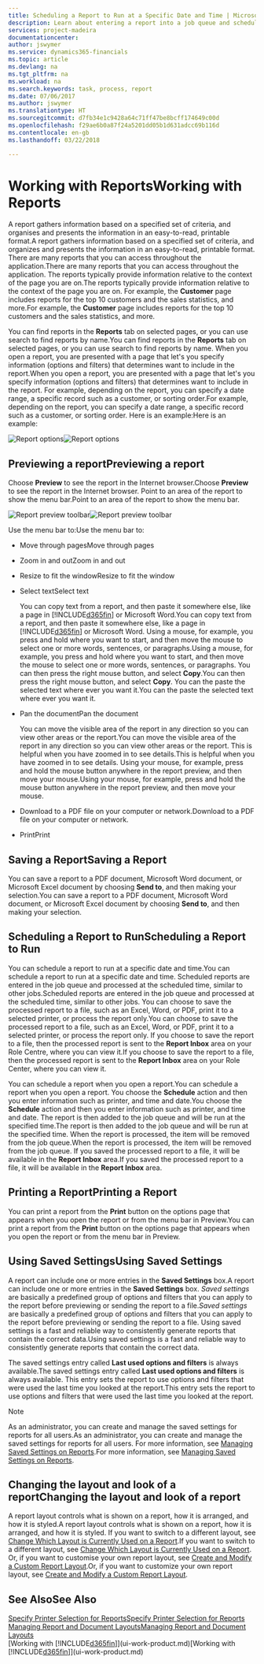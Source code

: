 ```yaml
---
title: Scheduling a Report to Run at a Specific Date and Time | Microsoft Docs
description: Learn about entering a report into a job queue and scheduling it to be processed at a specific date and time.
services: project-madeira
documentationcenter: 
author: jswymer
ms.service: dynamics365-financials
ms.topic: article
ms.devlang: na
ms.tgt_pltfrm: na
ms.workload: na
ms.search.keywords: task, process, report
ms.date: 07/06/2017
ms.author: jswymer
ms.translationtype: HT
ms.sourcegitcommit: d7fb34e1c9428a64c71ff47be8bcff174649c00d
ms.openlocfilehash: f29ae6b0a87f24a5201dd05b1d631adcc69b116d
ms.contentlocale: en-gb
ms.lasthandoff: 03/22/2018

---
```

# <a name="working-with-reports"></a><span data-ttu-id="f50cf-103">Working with Reports</span><span class="sxs-lookup"><span data-stu-id="f50cf-103">Working with Reports</span></span>
<span data-ttu-id="f50cf-104">A report gathers information based on a specified set of criteria, and organises and presents the information in an easy-to-read, printable format.</span><span class="sxs-lookup"><span data-stu-id="f50cf-104">A report gathers information based on a specified set of criteria, and organizes and presents the information in an easy-to-read, printable format.</span></span> <span data-ttu-id="f50cf-105">There are many reports that you can access throughout the application.</span><span class="sxs-lookup"><span data-stu-id="f50cf-105">There are many reports that you can access throughout the application.</span></span> <span data-ttu-id="f50cf-106">The reports typically provide information relative to the context of the page you are on.</span><span class="sxs-lookup"><span data-stu-id="f50cf-106">The reports typically provide information relative to the context of the page you are on.</span></span> <span data-ttu-id="f50cf-107">For example, the **Customer** page includes reports for the top 10 customers and the sales statistics, and more.</span><span class="sxs-lookup"><span data-stu-id="f50cf-107">For example, the **Customer** page includes reports for the top 10 customers and the sales statistics, and more.</span></span>

<span data-ttu-id="f50cf-108">You can find reports in the **Reports** tab on selected pages, or you can use search to find reports by name.</span><span class="sxs-lookup"><span data-stu-id="f50cf-108">You can find reports in the **Reports** tab on selected pages, or you can use search to find reports by name.</span></span> <span data-ttu-id="f50cf-109">When you open a report, you are presented with a page that let's you specify information (options and filters) that determines want to include in the report.</span><span class="sxs-lookup"><span data-stu-id="f50cf-109">When you open a report, you are presented with a page that let's you specify information (options and filters) that determines want to include in the report.</span></span> <span data-ttu-id="f50cf-110">For example, depending on the report, you can specify a date range, a specific record such as a customer, or sorting order.</span><span class="sxs-lookup"><span data-stu-id="f50cf-110">For example, depending on the report, you can specify a date range, a specific record such as a customer, or sorting order.</span></span> <span data-ttu-id="f50cf-111">Here is an example:</span><span class="sxs-lookup"><span data-stu-id="f50cf-111">Here is an example:</span></span>

<span data-ttu-id="f50cf-112">![Report options](media/report_options.png "Report options")</span><span class="sxs-lookup"><span data-stu-id="f50cf-112">![Report options](media/report_options.png "Report options")</span></span>

## <a name="previewing-a-report"></a><span data-ttu-id="f50cf-113">Previewing a report</span><span class="sxs-lookup"><span data-stu-id="f50cf-113">Previewing a report</span></span>
<span data-ttu-id="f50cf-114">Choose **Preview** to see the report in the Internet browser.</span><span class="sxs-lookup"><span data-stu-id="f50cf-114">Choose **Preview** to see the report in the Internet browser.</span></span> <span data-ttu-id="f50cf-115">Point to an area of the report to show the menu bar.</span><span class="sxs-lookup"><span data-stu-id="f50cf-115">Point to an area of the report to show the menu bar.</span></span>  

<span data-ttu-id="f50cf-116">![Report preview toolbar](media/report_viewer.png "Report preview toolbar")</span><span class="sxs-lookup"><span data-stu-id="f50cf-116">![Report preview toolbar](media/report_viewer.png "Report preview toolbar")</span></span>

<span data-ttu-id="f50cf-117">Use the menu bar to:</span><span class="sxs-lookup"><span data-stu-id="f50cf-117">Use the menu bar to:</span></span>

-   <span data-ttu-id="f50cf-118">Move through pages</span><span class="sxs-lookup"><span data-stu-id="f50cf-118">Move through pages</span></span>
-   <span data-ttu-id="f50cf-119">Zoom in and out</span><span class="sxs-lookup"><span data-stu-id="f50cf-119">Zoom in and out</span></span>
-   <span data-ttu-id="f50cf-120">Resize to fit the window</span><span class="sxs-lookup"><span data-stu-id="f50cf-120">Resize to fit the window</span></span>
-   <span data-ttu-id="f50cf-121">Select text</span><span class="sxs-lookup"><span data-stu-id="f50cf-121">Select text</span></span>

    <span data-ttu-id="f50cf-122">You can copy text from a report, and then paste it somewhere else, like a page in [!INCLUDE[d365fin](includes/d365fin_md.md)] or Microsoft Word.</span><span class="sxs-lookup"><span data-stu-id="f50cf-122">You can copy text from a report, and then paste it somewhere else, like a page in [!INCLUDE[d365fin](includes/d365fin_md.md)] or Microsoft Word.</span></span>  <span data-ttu-id="f50cf-123">Using a mouse, for example, you press and hold where you want to start, and then move the mouse to select one or more words, sentences, or paragraphs.</span><span class="sxs-lookup"><span data-stu-id="f50cf-123">Using a mouse, for example, you press and hold where you want to start, and then move the mouse to select one or more words, sentences, or paragraphs.</span></span> <span data-ttu-id="f50cf-124">You can then press the right mouse button, and select **Copy**.</span><span class="sxs-lookup"><span data-stu-id="f50cf-124">You can then press the right mouse button, and select **Copy**.</span></span> <span data-ttu-id="f50cf-125">You can the paste the selected text where ever you want it.</span><span class="sxs-lookup"><span data-stu-id="f50cf-125">You can the paste the selected text where ever you want it.</span></span>
-   <span data-ttu-id="f50cf-126">Pan the document</span><span class="sxs-lookup"><span data-stu-id="f50cf-126">Pan the document</span></span>

    <span data-ttu-id="f50cf-127">You can move the visible area of the report in any direction so you can view other areas or the report.</span><span class="sxs-lookup"><span data-stu-id="f50cf-127">You can move the visible area of the report in any direction so you can view other areas or the report.</span></span> <span data-ttu-id="f50cf-128">This is helpful when you have zoomed in to see details.</span><span class="sxs-lookup"><span data-stu-id="f50cf-128">This is helpful when you have zoomed in to see details.</span></span>  <span data-ttu-id="f50cf-129">Using your mouse, for example, press and hold the mouse button anywhere in the report preview, and then move your mouse.</span><span class="sxs-lookup"><span data-stu-id="f50cf-129">Using your mouse, for example, press and hold the mouse button anywhere in the report preview, and then move your mouse.</span></span>

-   <span data-ttu-id="f50cf-130">Download to a PDF file on your computer or network.</span><span class="sxs-lookup"><span data-stu-id="f50cf-130">Download to a PDF file on your computer or network.</span></span>
-   <span data-ttu-id="f50cf-131">Print</span><span class="sxs-lookup"><span data-stu-id="f50cf-131">Print</span></span>


## <a name="saving-a-report"></a><span data-ttu-id="f50cf-132">Saving a Report</span><span class="sxs-lookup"><span data-stu-id="f50cf-132">Saving a Report</span></span>
<span data-ttu-id="f50cf-133">You can save a report to a PDF document, Microsoft Word document, or Microsoft Excel document by choosing **Send to**, and then making your selection.</span><span class="sxs-lookup"><span data-stu-id="f50cf-133">You can save a report to a PDF document, Microsoft Word document, or Microsoft Excel document by choosing **Send to**, and then making your selection.</span></span>

## <a name="ScheduleReport"></a> <span data-ttu-id="f50cf-134">Scheduling a Report to Run</span><span class="sxs-lookup"><span data-stu-id="f50cf-134">Scheduling a Report to Run</span></span>
<span data-ttu-id="f50cf-135">You can schedule a report to run at a specific date and time.</span><span class="sxs-lookup"><span data-stu-id="f50cf-135">You can schedule a report to run at a specific date and time.</span></span> <span data-ttu-id="f50cf-136">Scheduled reports are entered in the job queue and processed at the scheduled time, similar to other jobs.</span><span class="sxs-lookup"><span data-stu-id="f50cf-136">Scheduled reports are entered in the job queue and processed at the scheduled time, similar to other jobs.</span></span> <span data-ttu-id="f50cf-137">You can choose to save the processed report to a file, such as an Excel, Word, or PDF, print it to a selected printer, or process the report only.</span><span class="sxs-lookup"><span data-stu-id="f50cf-137">You can choose to save the processed report to a file, such as an Excel, Word, or PDF, print it to a selected printer, or process the report only.</span></span> <span data-ttu-id="f50cf-138">If you choose to save the report to a file, then the processed report is sent to the **Report Inbox** area on your Role Centre, where you can view it.</span><span class="sxs-lookup"><span data-stu-id="f50cf-138">If you choose to save the report to a file, then the processed report is sent to the **Report Inbox** area on your Role Center, where you can view it.</span></span>

<span data-ttu-id="f50cf-139">You can schedule a report when you open a report.</span><span class="sxs-lookup"><span data-stu-id="f50cf-139">You can schedule a report when you open a report.</span></span> <span data-ttu-id="f50cf-140">You choose the **Schedule** action and then you enter information such as printer, and time and date.</span><span class="sxs-lookup"><span data-stu-id="f50cf-140">You choose the **Schedule** action and then you enter information such as printer, and time and date.</span></span> <span data-ttu-id="f50cf-141">The report is then added to the job queue and will be run at the specified time.</span><span class="sxs-lookup"><span data-stu-id="f50cf-141">The report is then added to the job queue and will be run at the specified time.</span></span> <span data-ttu-id="f50cf-142">When the report is processed, the item will be removed from the job queue.</span><span class="sxs-lookup"><span data-stu-id="f50cf-142">When the report is processed, the item will be removed from the job queue.</span></span> <span data-ttu-id="f50cf-143">If you saved the processed report to a file, it will be available in the **Report Inbox** area.</span><span class="sxs-lookup"><span data-stu-id="f50cf-143">If you saved the processed report to a file, it will be available in the **Report Inbox** area.</span></span>

## <a name="PrintReport"></a><span data-ttu-id="f50cf-144">Printing a Report</span><span class="sxs-lookup"><span data-stu-id="f50cf-144">Printing a Report</span></span>
<span data-ttu-id="f50cf-145">You can print a report from the **Print** button on the options page that appears when you open the report or from the menu bar in Preview.</span><span class="sxs-lookup"><span data-stu-id="f50cf-145">You can print a report from the **Print** button on the options page that appears when you open the report or from the menu bar in Preview.</span></span>

## <a name="using-saved-settings"></a><span data-ttu-id="f50cf-146">Using Saved Settings</span><span class="sxs-lookup"><span data-stu-id="f50cf-146">Using Saved Settings</span></span>
<span data-ttu-id="f50cf-147">A report can include one or more entries in the **Saved Settings** box.</span><span class="sxs-lookup"><span data-stu-id="f50cf-147">A report can include one or more entries in the **Saved Settings** box.</span></span> <span data-ttu-id="f50cf-148">*Saved settings* are basically a predefined group of options and filters that you can apply to the report before previewing or sending the report to a file.</span><span class="sxs-lookup"><span data-stu-id="f50cf-148">*Saved settings* are basically a predefined group of options and filters that you can apply to the report before previewing or sending the report to a file.</span></span> <span data-ttu-id="f50cf-149">Using saved settings is a fast and reliable way to consistently generate reports that contain the correct data.</span><span class="sxs-lookup"><span data-stu-id="f50cf-149">Using saved settings is a fast and reliable way to consistently generate reports that contain the correct data.</span></span>

<span data-ttu-id="f50cf-150">The saved settings entry called **Last used options and filters** is always available.</span><span class="sxs-lookup"><span data-stu-id="f50cf-150">The saved settings entry called **Last used options and filters** is always available.</span></span> <span data-ttu-id="f50cf-151">This entry sets the report to use options and filters that were used the last time you looked at the report.</span><span class="sxs-lookup"><span data-stu-id="f50cf-151">This entry sets the report to use options and filters that were used the last time you looked at the report.</span></span>

>[!NOTE]
><span data-ttu-id="f50cf-152">As an administrator, you can create and manage the saved settings for reports for all users.</span><span class="sxs-lookup"><span data-stu-id="f50cf-152">As an administrator, you can create and manage the saved settings for reports for all users.</span></span> <span data-ttu-id="f50cf-153">For more information, see [Managing Saved Settings on Reports](reports-saving-reusing-settings.md).</span><span class="sxs-lookup"><span data-stu-id="f50cf-153">For more information, see [Managing Saved Settings on Reports](reports-saving-reusing-settings.md).</span></span>

## <a name="changing-the-layout-and-look-of-a-report"></a><span data-ttu-id="f50cf-154">Changing the layout and look of a report</span><span class="sxs-lookup"><span data-stu-id="f50cf-154">Changing the layout and look of a report</span></span>
<span data-ttu-id="f50cf-155">A report layout controls what is shown on a report, how it is arranged, and how it is styled.</span><span class="sxs-lookup"><span data-stu-id="f50cf-155">A report layout controls what is shown on a report, how it is arranged, and how it is styled.</span></span> <span data-ttu-id="f50cf-156">If you want to switch to a different layout, see [Change Which Layout is Currently Used on a Report](ui-how-change-layout-currently-used-report.md).</span><span class="sxs-lookup"><span data-stu-id="f50cf-156">If you want to switch to a different layout, see [Change Which Layout is Currently Used on a Report](ui-how-change-layout-currently-used-report.md).</span></span> <span data-ttu-id="f50cf-157">Or, if you want to customise your own report layout, see [Create and Modify a Custom Report Layout](ui-how-create-custom-report-layout.md).</span><span class="sxs-lookup"><span data-stu-id="f50cf-157">Or, if you want to customize your own report layout, see [Create and Modify a Custom Report Layout](ui-how-create-custom-report-layout.md).</span></span>

## <a name="see-also"></a><span data-ttu-id="f50cf-158">See Also</span><span class="sxs-lookup"><span data-stu-id="f50cf-158">See Also</span></span>
[<span data-ttu-id="f50cf-159">Specify Printer Selection for Reports</span><span class="sxs-lookup"><span data-stu-id="f50cf-159">Specify Printer Selection for Reports</span></span>](ui-specify-printer-selection-reports.md)  
[<span data-ttu-id="f50cf-160">Managing Report and Document Layouts</span><span class="sxs-lookup"><span data-stu-id="f50cf-160">Managing Report and Document Layouts</span></span>](ui-manage-report-layouts.md)  
<span data-ttu-id="f50cf-161">[Working with [!INCLUDE[d365fin](includes/d365fin_md.md)]](ui-work-product.md)</span><span class="sxs-lookup"><span data-stu-id="f50cf-161">[Working with [!INCLUDE[d365fin](includes/d365fin_md.md)]](ui-work-product.md)</span></span>

